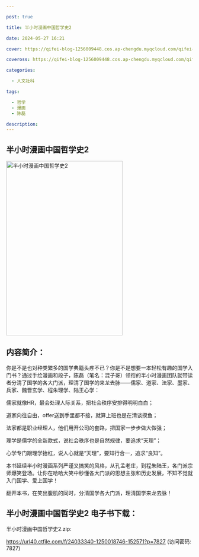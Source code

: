 ```yaml
---

post: true

title: 半小时漫画中国哲学史2

date: 2024-05-27 16:21

cover: https://qifei-blog-1256009448.cos.ap-chengdu.myqcloud.com/qifei-blog/65ee6b0c9f345e8d03829d63.jpg

coveross: https://qifei-blog-1256009448.cos.ap-chengdu.myqcloud.com/qifei-blog/65ee6b0c9f345e8d03829d63.jpg

categories:

  - 人文社科

tags:

  - 哲学
  - 漫画
  - 陈磊

description:
---
```


## 半小时漫画中国哲学史2
<img alt="半小时漫画中国哲学史2 " class="aligncenter loading" data-was-processed="true" decoding="async" fetchpriority="high" height="471" src="https://qifei-blog-1256009448.cos.ap-chengdu.myqcloud.com/qifei-blog/65ee6b0c9f345e8d03829d63.jpg " style="cursor: zoom-in;" width="314"/>

## 内容简介：

你是不是也对种类繁多的国学典籍头疼不已？你是不是想要一本轻松有趣的国学入门书？通过手绘漫画和段子，陈磊（笔名：混子哥）领衔的半小时漫画团队就带读者分清了国学的各大门派，理清了国学的来龙去脉——儒家、道家、法家、墨家、兵家、魏晋玄学、程朱理学、陆王心学：

儒家就像HR，最会处理人际关系，把社会秩序安排得明明白白；

道家向往自由，offer送到手里都不接，就算上班也是在清谈摸鱼；

法家都是职业经理人，他们用开公司的套路，把国家一步步做大做强；

理学是儒学的全新款式，说社会秩序也是自然规律，要追求“天理”；

心学专门跟理学抬杠，说人心就是“天理”，要知行合一，追求“良知”。

本书延续半小时漫画系列严谨又搞笑的风格，从孔孟老庄，到程朱陆王，各门派宗师爆笑登场。让你在哈哈大笑中秒懂各大门派的思想主张和历史发展，不知不觉就入门国学、爱上国学！

翻开本书，在笑出腹肌的同时，分清国学各大门派，理清国学来龙去脉！

## 半小时漫画中国哲学史2 电子书下载：



半小时漫画中国哲学史2.zip: 

https://url40.ctfile.com/f/24033340-1250018746-152571?p=7827 (访问密码: 7827)
